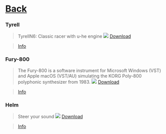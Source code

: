 # [Back](readme.md)
### Tyrell
>  TyrellN6: Classic racer with u-he engine
[![](https://u-he.com/products/tyrelln6/assets/images/uhe-tyrelln6-screenshot-fullui-1150x575.jpg)](https://www.amazona.de/freeware-synthesizer-tyrell-n6-plugin-vst-au-win-mac/)
> [Download](https://www.amazona.de/freeware-synthesizer-tyrell-n6-plugin-vst-au-win-mac/)

> [Info](https://u-he.com/products/tyrelln6/)

### Fury-800 
> The Fury-800 is a software instrument for Microsoft Windows (VST) and Apple macOS (VST/AU) simulating the KORG Poly-800 polyphonic synthesizer from 1983.
[![](https://www.fullbucket.de/music/images/fury800.jpg)](https://www.fullbucket.de/music/fury800.html)
> [Download](https://www.fullbucket.de/music/fury800.html)

> [Info](https://www.fullbucket.de/music/fury800.html)

### Helm
> Steer your sound
[![](https://tytel.org/static/images/helm_screenshot.png)](https://tytel.org/helm/)
> [Download](https://tytel.org/helm/downloads)

> [Info](https://tytel.org/helm/)

